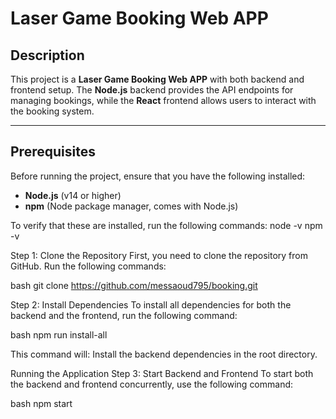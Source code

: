# Laser Game Booking Web APP

## Description

This project is a **Laser Game Booking Web APP** with both backend and frontend setup. The **Node.js** backend provides the API endpoints for managing bookings, while the **React** frontend allows users to interact with the booking system.

---

## Prerequisites

Before running the project, ensure that you have the following installed:

- **Node.js** (v14 or higher)
- **npm** (Node package manager, comes with Node.js)

To verify that these are installed, run the following commands:
node -v
npm -v

Step 1: Clone the Repository
First, you need to clone the repository from GitHub. Run the following commands:

bash
git clone https://github.com/messaoud795/booking.git

Step 2: Install Dependencies
To install all dependencies for both the backend and the frontend, run the following command:

bash
npm run install-all

This command will: Install the backend dependencies in the root directory.

Running the Application
Step 3: Start Backend and Frontend
To start both the backend and frontend concurrently, use the following command:

bash
npm start
